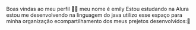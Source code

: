 Boas vindas ao meu perfil 💙💙
meu nome é emily
Estou estudando na Alura
estou me desenvolvendo na linguagem do java
utilizo esse espaço para minha organização ecompartilhamento 
dos meus prejetos desenvolvidos:💞
